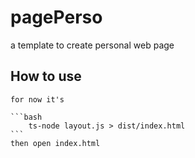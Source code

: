 # pagePerso
a template to create personal web page

## How to use
    for now it's

    ```bash
        ts-node layout.js > dist/index.html
    ```
    then open index.html